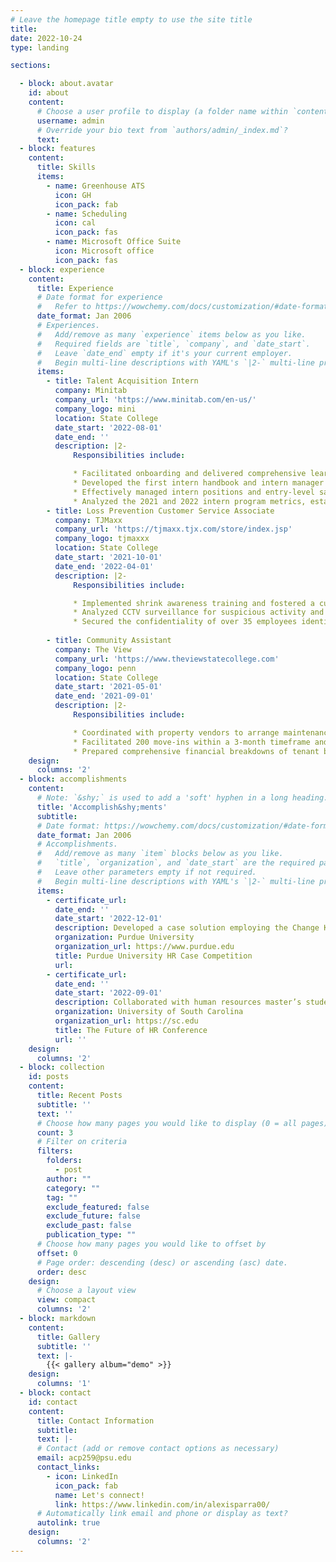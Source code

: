 ```yaml
---
# Leave the homepage title empty to use the site title
title:
date: 2022-10-24
type: landing

sections:

  - block: about.avatar
    id: about
    content:
      # Choose a user profile to display (a folder name within `content/authors/`)
      username: admin
      # Override your bio text from `authors/admin/_index.md`?
      text:
  - block: features
    content:
      title: Skills
      items:
        - name: Greenhouse ATS
          icon: GH
          icon_pack: fab
        - name: Scheduling
          icon: cal
          icon_pack: fas
        - name: Microsoft Office Suite
          icon: Microsoft office
          icon_pack: fas
  - block: experience
    content:
      title: Experience
      # Date format for experience
      #   Refer to https://wowchemy.com/docs/customization/#date-format
      date_format: Jan 2006
      # Experiences.
      #   Add/remove as many `experience` items below as you like.
      #   Required fields are `title`, `company`, and `date_start`.
      #   Leave `date_end` empty if it's your current employer.
      #   Begin multi-line descriptions with YAML's `|2-` multi-line prefix.
      items:
        - title: Talent Acquisition Intern
          company: Minitab
          company_url: 'https://www.minitab.com/en-us/'
          company_logo: mini
          location: State College
          date_start: '2022-08-01'
          date_end: ''
          description: |2-
              Responsibilities include:

              * Facilitated onboarding and delivered comprehensive learning and development trainings to a group of 50 interns
              * Developed the first intern handbook and intern manager trainings, liaising with legal experts to ensure credibility.
              * Effectively managed intern positions and entry-level sales requisitions, holding an average time-to-fill period of 30 days.
              * Analyzed the 2021 and 2022 intern program metrics, establishing it’s value as a valuable pipeline.
        - title: Loss Prevention Customer Service Associate
          company: TJMaxx
          company_url: 'https://tjmaxx.tjx.com/store/index.jsp'
          company_logo: tjmaxxx
          location: State College
          date_start: '2021-10-01'
          date_end: '2022-04-01'
          description: |2-
              Responsibilities include:

              * Implemented shrink awareness training and fostered a culture of information sharing among staff and management
              * Analyzed CCTV surveillance for suspicious activity and documented findings, reducing theft by 40%.
              * Secured the confidentiality of over 35 employees identification numbers, transaction records, and work schedules.
    
        - title: Community Assistant
          company: The View
          company_url: 'https://www.theviewstatecollege.com'
          company_logo: penn
          location: State College
          date_start: '2021-05-01'
          date_end: '2021-09-01'
          description: |2-
              Responsibilities include:

              * Coordinated with property vendors to arrange maintenance appointments and effectively addressed tenant concerns, holding a 98% satisfaction rate.
              * Facilitated 200 move-ins within a 3-month timeframe and earned a 96% satisfaction rate on the move-in feedback survey.
              * Prepared comprehensive financial breakdowns of tenant bills and leases, amounts exceeding $7,000.
    design:
      columns: '2'
  - block: accomplishments
    content:
      # Note: `&shy;` is used to add a 'soft' hyphen in a long heading.
      title: 'Accomplish&shy;ments'
      subtitle:
      # Date format: https://wowchemy.com/docs/customization/#date-format
      date_format: Jan 2006
      # Accomplishments.
      #   Add/remove as many `item` blocks below as you like.
      #   `title`, `organization`, and `date_start` are the required parameters.
      #   Leave other parameters empty if not required.
      #   Begin multi-line descriptions with YAML's `|2-` multi-line prefix.
      items:
        - certificate_url: 
          date_end: ''
          date_start: '2022-12-01'
          description: Developed a case solution employing the Change Kaleidoscope model to optimize female talent retention at plant sites for PepsiCo. Delivered a 15-minute presentation of the case solution to a panel of 5 judges.
          organization: Purdue University
          organization_url: https://www.purdue.edu
          title: Purdue University HR Case Competition
          url: 
        - certificate_url: 
          date_end: ''
          date_start: '2022-09-01'
          description: Collaborated with human resources master’s students from other colleges to generate interest in studying the field. Produced a TikTok within 48-hours, securing 9,000+ views in under 2 months and the award of "Most Creative TikTok”.
          organization: University of South Carolina
          organization_url: https://sc.edu
          title: The Future of HR Conference
          url: ''
    design:
      columns: '2'
  - block: collection
    id: posts
    content:
      title: Recent Posts
      subtitle: ''
      text: ''
      # Choose how many pages you would like to display (0 = all pages)
      count: 3
      # Filter on criteria
      filters:
        folders:
          - post
        author: ""
        category: ""
        tag: ""
        exclude_featured: false
        exclude_future: false
        exclude_past: false
        publication_type: ""
      # Choose how many pages you would like to offset by
      offset: 0
      # Page order: descending (desc) or ascending (asc) date.
      order: desc
    design:
      # Choose a layout view
      view: compact
      columns: '2'
  - block: markdown
    content:
      title: Gallery
      subtitle: ''
      text: |-
        {{< gallery album="demo" >}}
    design:
      columns: '1'
  - block: contact
    id: contact
    content:
      title: Contact Information
      subtitle:
      text: |-
      # Contact (add or remove contact options as necessary)
      email: acp259@psu.edu
      contact_links:
        - icon: LinkedIn
          icon_pack: fab
          name: Let's connect!
          link: https://www.linkedin.com/in/alexisparra00/
      # Automatically link email and phone or display as text?
      autolink: true
    design:
      columns: '2'
---
```

